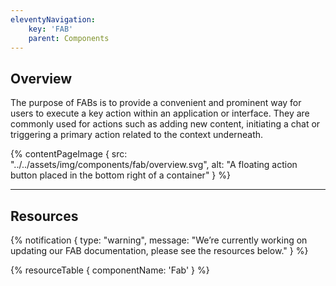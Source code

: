 ```yaml
---
eleventyNavigation:
    key: 'FAB'
    parent: Components
---
```


## Overview
The purpose of FABs is to provide a convenient and prominent way for users to execute a key action within an application or interface. They are commonly used for actions such as adding new content, initiating a chat or triggering a primary action related to the context underneath.


{% contentPageImage {
    src: "../../assets/img/components/fab/overview.svg",
    alt: "A floating action button placed in the bottom right of a container"
} %}

---

## Resources

{% notification {
  type: "warning",
  message: "We’re currently working on updating our FAB documentation, please see the resources below."
} %}

{% resourceTable {
    componentName: 'Fab'
} %}
